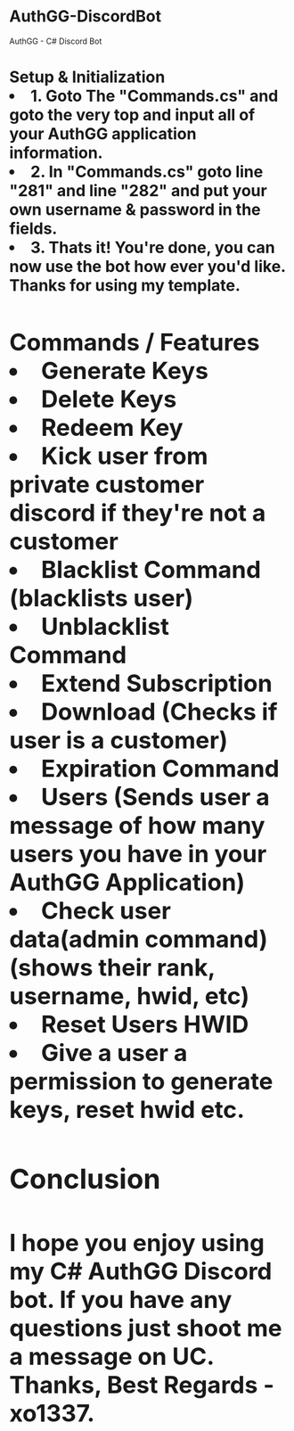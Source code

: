 # AuthGG-DiscordBot
AuthGG - C# Discord Bot

<h1> Setup & Initialization
  <li> 1. Goto The "Commands.cs" and goto the very top and input all of your AuthGG application information.
  <li> 2. In "Commands.cs" goto line "281" and line "282" and put your own username & password in the fields.
  <li> 3. Thats it! You're done, you can now use the bot how ever you'd like. Thanks for using my template.

<h2> Commands / Features
  
  <li> Generate Keys
  <li> Delete Keys
  <li> Redeem Key
  <li> Kick user from private customer discord if they're not a customer
  <li> Blacklist Command (blacklists user)
  <li> Unblacklist Command
  <li> Extend Subscription
  <li> Download (Checks if user is a customer)
  <li> Expiration Command
  <li> Users (Sends user a message of how many users you have in your AuthGG Application)
  <li> Check user data(admin command)(shows their rank, username, hwid, etc)
  <li> Reset Users HWID
  <li> Give a user a permission to generate keys, reset hwid etc.


<h3> Conclusion
  <h4> I hope you enjoy using my C# AuthGG Discord bot. If you have any questions just shoot me a message on UC. Thanks, Best Regards -xo1337.
